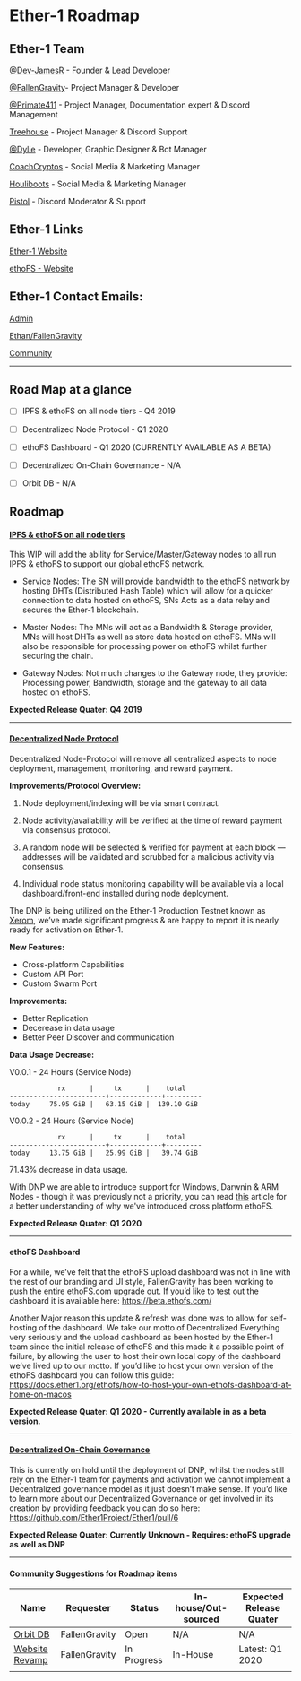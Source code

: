 # Ether-1 Roadmap

## Ether-1 Team

[@Dev-JamesR](https://github.com/Dev-JamesR) - Founder & Lead Developer

[@FallenGravity](https://github.com/fallengravity)- Project Manager & Developer

[@Primate411](https://github.com/Primate411) - Project Manager, Documentation expert & Discord Management

[Treehouse](https://twitter.com/Cryptomark9) - Project Manager & Discord Support

[@Dylie](https://github.com/dylie) - Developer, Graphic Designer & Bot Manager

[CoachCryptos](https://twitter.com/CoachCryptos) - Social Media & Marketing Manager

[Houliboots](https://twitter.com/Top5Global) - Social Media & Marketing Manager

[Pistol](https://twitter.com/pistolcrypt) - Discord Moderator & Support

## Ether-1 Links

[Ether-1 Website](https://ether1.org)

[ethoFS - Website](https://beta.ethofs.com)

## Ether-1 Contact Emails:

[Admin](mailto:admin@ether1.org)

[Ethan/FallenGravity](mailto:ethan@ether1.org)

[Community](mailto:community@ether1.org)

* * *

## Road Map at a glance

-   [ ] IPFS & ethoFS on all node tiers - Q4 2019

-   [ ] Decentralized Node Protocol - Q1 2020

-   [ ] ethoFS Dashboard - Q1 2020 (CURRENTLY AVAILABLE AS A BETA)

-   [ ] Decentralized On-Chain Governance - N/A

-   [ ] Orbit DB - N/A

## Roadmap

#### [IPFS & ethoFS on all node tiers](https://github.com/Ether1Project/ether1-node-scripts/pull/4)

This WIP will add the ability for Service/Master/Gateway nodes to all run IPFS & ethoFS to support our global ethoFS network.

-   Service Nodes: The SN will provide bandwidth to the ethoFS network by hosting DHTs (Distributed Hash Table) which will allow for a quicker connection to data hosted on ethoFS, SNs Acts as a data relay and secures the Ether-1 blockchain.

-   Master Nodes: The MNs will act as a Bandwidth & Storage provider, MNs will host DHTs as well as store data hosted on ethoFS. MNs will also be responsible for processing power on ethoFS whilst further securing the chain.

-   Gateway Nodes: Not much changes to the Gateway node, they provide: Processing power, Bandwidth, storage and the gateway to all data hosted on ethoFS.

**Expected Release Quater: Q4 2019**

* * *

#### [Decentralized Node Protocol](https://github.com/Ether1Project/Ether1/pull/10)

Decentralized Node-Protocol will remove all centralized aspects to node deployment, management, monitoring, and reward payment.

**Improvements/Protocol Overview:**

1.  Node deployment/indexing will be via smart contract.

2.  Node activity/availability will be verified at the time of reward payment via consensus protocol.

3.  A random node will be selected & verified for payment at each block — addresses will be validated and scrubbed for a malicious activity via consensus.

4.  Individual node status monitoring capability will be available via a local dashboard/front-end installed during node deployment.

The DNP is being utilized on the Ether-1 Production Testnet known as [Xerom](https://xerom.org), we’ve made significant progress & are happy to report it is nearly ready for activation on Ether-1.

**New Features:**

-   Cross-platform Capabilities
-   Custom API Port
-   Custom Swarm Port

**Improvements:**

-   Better Replication
-   Decerease in data usage
-   Better Peer Discover and communication

**Data Usage Decrease:**

V0.0.1 - 24 Hours (Service Node)

                rx      |     tx      |    total    
    ------------------------+-------------+---------
    today     75.95 GiB |   63.15 GiB |  139.10 GiB

V0.0.2 - 24 Hours (Service Node)

                rx      |     tx      |    total    
    ------------------------+-------------+---------
    today     13.75 GiB |   25.99 GiB |   39.74 GiB

71.43% decrease in data usage.

With DNP we are able to introduce support for Windows, Darwnin & ARM Nodes - though it was previously not a priority, you can read [this](https://) article for a better understanding of why we've introduced cross platform ethoFS.

**Expected Release Quater: Q1 2020**

* * *

#### ethoFS Dashboard

For a while, we’ve felt that the ethoFS upload dashboard was not in line with the rest of our branding and UI style, FallenGravity has been working to push the entire ethoFS.com upgrade out. If you’d like to test out the dashboard it is available here: <https://beta.ethofs.com/>

Another Major reason this update & refresh was done was to allow for self-hosting of the dashboard. We take our motto of Decentralized Everything very seriously and the upload dashboard as been hosted by the Ether-1 team since the initial release of ethoFS and this made it a possible point of failure, by allowing the user to host their own local copy of the dashboard we’ve lived up to our motto. If you’d like to host your own version of the ethoFS dashboard you can follow this guide: <https://docs.ether1.org/ethofs/how-to-host-your-own-ethofs-dashboard-at-home-on-macos>

**Expected Release Quater: Q1 2020 - Currently available in as a beta version.**

* * *

#### [Decentralized On-Chain Governance](https://github.com/Ether1Project/Ether1/pull/6)

This is currently on hold until the deployment of DNP, whilst the nodes still rely on the Ether-1 team for payments and activation we cannot implement a Decentralized governance model as it just doesn’t make sense. If you’d like to learn more about our Decentralized Governance or get involved in its creation by providing feedback you can do so here: <https://github.com/Ether1Project/Ether1/pull/6>

**Expected Release Quater: Currently Unknown - Requires: ethoFS upgrade as well as DNP**

* * *

#### Community Suggestions for Roadmap items

| Name                                                                | Requester     | Status      | In-house/Out-sourced | Expected Release Quater |
| ------------------------------------------------------------------- | ------------- | ----------- | -------------------- | ----------------------- |
| [Orbit DB](https://github.com/Ether1Project/Roadmap/issues/1)       | FallenGravity | Open        | N/A                  | N/A                     |
| [Website Revamp](https://github.com/Ether1Project/Roadmap/issues/2) | FallenGravity | In Progress | In-House             | Latest: Q1 2020         |
|                                                                     |               |             |                      |                         |
